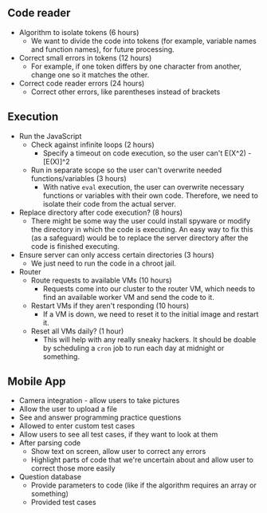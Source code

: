 ## Code reader
* Algorithm to isolate tokens (6 hours)
	* We want to divide the code into tokens (for example, variable names and function names), for future     	processing.
* Correct small errors in tokens (12 hours)
	* For example, if one token differs by one character from another, change one so it matches the other.
* Correct code reader errors (24 hours)
	* Correct other errors, like parentheses instead of brackets

## Execution
* Run the JavaScript
	* Check against infinite loops (2 hours)
		* Specify a timeout on code execution, so the user can't E(X^2) - [E(X)]^2
	* Run in separate scope so the user can't overwrite needed functions/variables (3 hours)
		* With native `eval` execution, the user can overwrite necessary functions or variables with their own code. Therefore, we need to isolate their code from the actual server.
* Replace directory after code execution? (8 hours)
	* There might be some way the user could install spyware or modify the directory in which the code is executing. An easy way to fix this (as a safeguard) would be to replace the server directory after the code is finished executing.
* Ensure server can only access certain directories (3 hours)
	* We just need to run the code in a chroot jail.
* Router
	* Route requests to available VMs (10 hours)
		* Requests come into our cluster to the router VM, which needs to find an available worker VM and send the code to it.
	* Restart VMs if they aren't responding (10 hours)
		* If a VM is down, we need to reset it to the initial image and restart it.
	* Reset all VMs daily? (1 hour)
		* This will help with any really sneaky hackers. It should be doable by scheduling a `cron` job to run each day at midnight or something.

## Mobile App
* Camera integration - allow users to take pictures
* Allow the user to upload a file
* See and answer programming practice questions
* Allowed to enter custom test cases
* Allow users to see all test cases, if they want to look at them
* After parsing code
	* Show text on screen, allow user to correct any errors
	* Highlight parts of code that we're uncertain about and allow user to correct those more easily
* Question database
	* Provide parameters to code (like if the algorithm requires an array or something)
	* Provided test cases
